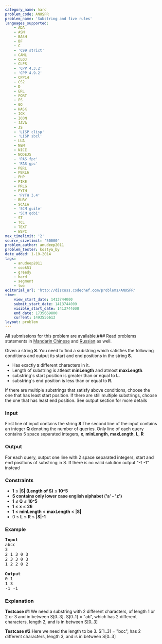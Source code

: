 ```yaml
---
category_name: hard
problem_code: ANUSFR
problem_name: 'Substring and five rules'
languages_supported:
    - ADA
    - ASM
    - BASH
    - BF
    - C
    - 'C99 strict'
    - CAML
    - CLOJ
    - CLPS
    - 'CPP 4.3.2'
    - 'CPP 4.9.2'
    - CPP14
    - CS2
    - D
    - ERL
    - FORT
    - FS
    - GO
    - HASK
    - ICK
    - ICON
    - JAVA
    - JS
    - 'LISP clisp'
    - 'LISP sbcl'
    - LUA
    - NEM
    - NICE
    - NODEJS
    - 'PAS fpc'
    - 'PAS gpc'
    - PERL
    - PERL6
    - PHP
    - PIKE
    - PRLG
    - PYTH
    - 'PYTH 3.4'
    - RUBY
    - SCALA
    - 'SCM guile'
    - 'SCM qobi'
    - ST
    - TCL
    - TEXT
    - WSPC
max_timelimit: '2'
source_sizelimit: '50000'
problem_author: anudeep2011
problem_tester: kostya_by
date_added: 1-10-2014
tags:
    - anudeep2011
    - cook51
    - greedy
    - hard
    - segment
    - two
editorial_url: 'http://discuss.codechef.com/problems/ANUSFR'
time:
    view_start_date: 1413744000
    submit_start_date: 1413744000
    visible_start_date: 1413744000
    end_date: 1735669800
    current: 1493556613
layout: problem
---
```

All submissions for this problem are available.###  Read problems statements in [Mandarin Chinese](http://www.codechef.com/download/translated/COOK51/mandarin/ANUSFR.pdf) and [Russian](http://www.codechef.com/download/translated/COOK51/russian/ANUSFR.pdf) as well.

Given a string **S**. You need to find a substring which satisfies the following conditions and output its start and end positions in the string **S**.

- Has exactly **x** different characters in it.
- Length of substring is atleast **minLength** and atmost **maxLength**.
- substring's start position is greater than or equal to **L**.
- substring's end position is less than or equal to **R**.

If there are multiple substrings that satisfy above conditions, choose the one that has least start position. If there are still multiple substrings, choose the one that has least end position. See output section for more details

### Input

First line of input contains the string **S**
The second line of the input contains an integer **Q** denoting the number of queries.
Only line of each query contains 5 space separated integers, **x**, **minLength**, **maxLength**, **L**, **R**

### Output

For each query, output one line with 2 space separated integers, start and end positions of substring in S. If there is no valid solution output "-1 -1" instead

### Constraints

- **1** ≤ **|S| (Length of S)** ≤ **10^5**
- **S contains only lower case english alphabet ('a' - 'z')**
- **1** ≤ **Q** ≤ **10^5**
- **1** ≤ **x** ≤ **26**
- **1** ≤ **minLength** ≤ **maxLength** ≤ **|S|**
- 0 ≤ **L** ≤ **R** ≤ **|S|-1**

### Example

<pre><b>Input</b>
abcc
3
2 1 3 0 3
2 3 3 0 3
1 2 2 0 2

<b>Output</b>
0 1
1 3
-1 -1
</pre>
### Explanation

**Testcase #1**
We need a substring with 2 different characters, of length 1 or 2 or 3 and in between S\[0..3\].
S\[0..1\] = "ab", which has 2 different characters, length 2, and is in between S\[0..3\]

**Testcase #2**
Here we need the length to be 3.
S\[1..3\] = "bcc", has 2 different characters, length 3, and is in between S\[0..3\]
